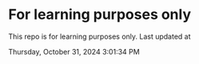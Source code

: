 # For learning purposes only
This repo is for learning purposes only.
Last updated at

Thursday, October 31, 2024 3:01:34 PM

